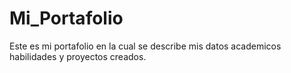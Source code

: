 # Mi_Portafolio
Este es mi portafolio en la cual se describe mis datos academicos habilidades y proyectos creados. 
